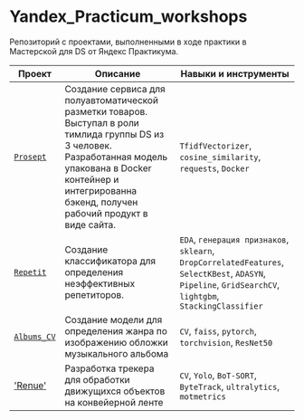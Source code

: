 # Yandex_Practicum_workshops

Репозиторий с проектами, выполненными в ходе практики в Мастерской для DS от Яндекс Практикума.

| **Проект**  | **Описание** |   **Навыки и инструменты** |
| --- | --- | --- |
| [`Prosept`](https://github.com/pzae/Yandex_Practicum_workshops/tree/main/Prosept) | Cоздание сервиса для полуавтоматической разметки товаров. Выступал в роли тимлида группы DS из 3 человек. Разработанная модель упакована в Docker контейнер и интегрированна бэкенд, получен рабочий продукт в виде сайта. | `TfidfVectorizer`, `cosine_similarity`, `requests`, `Docker` |
| [`Repetit`](https://github.com/pzae/Yandex_Practicum_workshops/tree/main/Repetit) | Создание классификатора для определения неэффективных репетиторов. | `EDA`, `генерация признаков`, `sklearn`, `DropCorrelatedFeatures`, `SelectKBest`, `ADASYN`, `Pipeline`, `GridSearchCV`, `lightgbm`, `StackingClassifier` |
| [`Albums_CV`](https://github.com/pzae/Yandex_Practicum_workshops/tree/main/Albums-CV) | Создание модели для определения жанра по изображению обложки музыкального альбома | `CV`, `faiss`, `pytorch`, `torchvision`, `ResNet50` |
| ['Renue'](https://github.com/pzae/Yandex_Practicum_workshops/tree/main/Renue) | Разработка трекера для обработки движущихся объектов на конвейерной ленте | `CV`, `Yolo`, `BoT-SORT`, `ByteTrack`, `ultralytics`, `motmetrics` |
